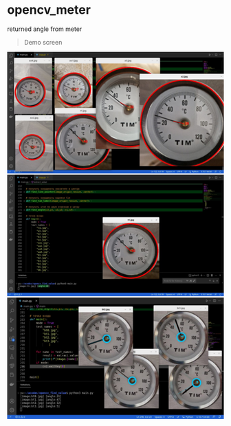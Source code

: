 # opencv_meter

returned angle from meter

> Demo screen

![](src/im1.jpg)
![](src/im2.jpg)
![](src/im3.jpg)
